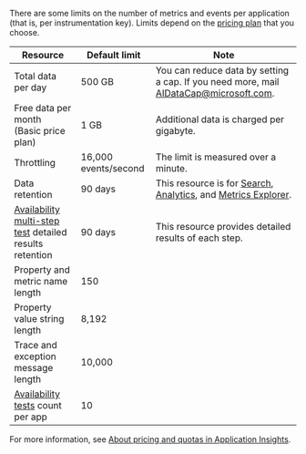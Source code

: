 There are some limits on the number of metrics and events per application (that is, per instrumentation key). Limits depend on the [pricing plan](https://azure.microsoft.com/pricing/details/application-insights/) that you choose.

| **Resource** | **Default limit** | **Note**
| --- | --- | --- |
| Total data per day | 500 GB | You can reduce data by setting a cap. If you need more, mail AIDataCap@microsoft.com.
| Free data per month<br/> (Basic price plan) | 1 GB | Additional data is charged per gigabyte.
| Throttling | 16,000 events/second | The limit is measured over a minute.
| Data retention | 90 days | This resource is for [Search](../articles/application-insights/app-insights-diagnostic-search.md), [Analytics](../articles/application-insights/app-insights-analytics.md), and [Metrics Explorer](../articles/application-insights/app-insights-metrics-explorer.md).
| [Availability multi-step test](../articles/application-insights/app-insights-monitor-web-app-availability.md#multi-step-web-tests) detailed results retention | 90 days | This resource provides detailed results of each step.
| Property and metric name length | 150 |
| Property value string length | 8,192 |
| Trace and exception message length | 10,000 |
| [Availability tests](../articles/application-insights/app-insights-monitor-web-app-availability.md) count per app  | 10 |

For more information, see [About pricing and quotas in Application Insights](../articles/application-insights/app-insights-pricing.md).
